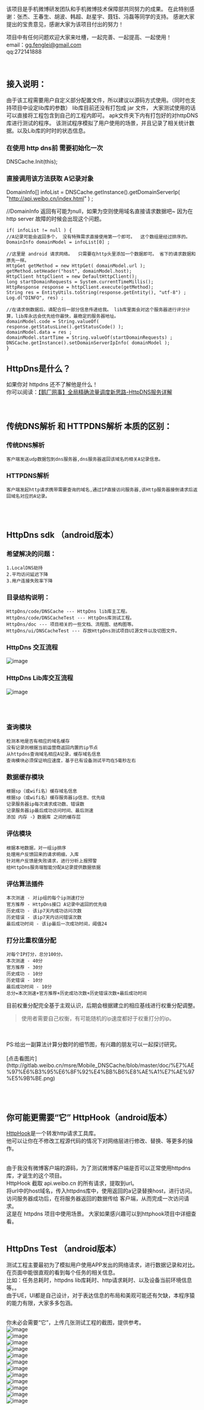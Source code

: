 该项目是手机微博研发团队和手机微博技术保障部共同努力的成果。 
在此特别感谢：张杰、王春生、胡波、韩超、赵星宇、聂钰、冯磊等同学的支持。
感谢大家提出的宝贵意见，感谢大家为该项目付出的努力！

项目中有任何问题欢迎大家来吐槽，一起完善、一起提高、一起使用！<br>
email：gg.fenglei@gmail.com <br>
qq:272141888

<br>



接入说明：
-----------------------------------
由于该工程需要用户自定义部分配置文件，所以建议以源码方式使用。（同时也支持项目中设定lib库的参数）
lib库目前还没有打包成 jar 文件， 大家测试使用的话可以直接将工程包含到自己的工程内即可。 
apk文件夹下内有打包好的对httpDNS库进行测试的程序。 该测试程序模拟了用户使用的场景，并且记录了相关统计数据。以及Lib库的时时的状态信息。

 
### 在使用 http dns前 需要初始化一次 
DNSCache.Init(this);


### 直接调用该方法获取 A记录对象
DomainInfo[] infoList = DNSCache.getInstance().getDomainServerIp( "http://api.weibo.cn/index.html" ) ; 

//DomainInfo 返回有可能为null，如果为空则使用域名直接请求数据吧~ 因为在http server 故障的时候会出现这个问题。 

    if( infoList != null ) { 
    //A记录可能会返回多个， 没有特殊需求直接使用第一个即可。  这个数组是经过排序的。 
	DomainInfo domainModel = infoList[0] ;  

    //这里是 android 请求网络。  只需要在http头里添加一个数据即可。 省下的请求数据和原先一样。
    HttpGet getMethod = new HttpGet( domainModel.url );  
    getMethod.setHeader("host", domainModel.host);
    HttpClient httpClient = new DefaultHttpClient();  
    long startDomainRequests = System.currentTimeMillis(); 
    HttpResponse response = httpClient.execute(getMethod); 
    String res = EntityUtils.toString(response.getEntity(), "utf-8") ; 
    Log.d("DINFO", res) ; 
	
	//在请求倒数据后，请配合将一部分信息传递给我。 lib库里面会对这个服务器进行评分计算，lib库永远会优先给你最快，最稳定的服务器地址。
    domainModel.code = String.valueOf( response.getStatusLine().getStatusCode() );
    domainModel.data = res ;
    domainModel.startTime = String.valueOf(startDomainRequests) ;
    DNSCache.getInstance().setDomainServerIpInfo( domainModel );
    }



HttpDns是什么？
-----------------------------------

如果你对 httpdns 还不了解他是什么！<br>
你可以阅读：[【鹅厂网事】全局精确流量调度新思路-HttpDNS服务详解](http://mp.weixin.qq.com/s?__biz=MzA3ODgyNzcwMw==&mid=201837080&idx=1&sn=b2a152b84df1c7dbd294ea66037cf262&scene=2&from=timeline&isappinstalled=0&utm_source=tuicool)<br />
<br>
<br>

传统DNS解析 和 HTTPDNS解析 本质的区别：
-----------------------------------
### 传统DNS解析
	客户端发送udp数据包到dns服务器,dns服务器返回该域名的相关A记录信息。
### HTTPDNS解析
	客户端发起http请求携带需要查询的域名,通过IP直接访问服务器,该Http服务器接倒请求后返回域名对应的A记录。
<br>
<br>

HttpDns sdk （android版本）
-----------------------------------
### 希望解决的问题：
	1.LocalDNS劫持
	2.平均访问延迟下降
	3.用户连接失败率下降


### 目录结构说明：
	HttpDns/code/DNSCache --- HttpDns lib库主工程。
	HttpDns/code/DNSCacheTest --- HttpDns库测试工程。
	HttpDns/doc --- 项目相关的一些文档、流程图、结构图等。
	HttpDns/ui/DNSCacheTest --- 存放HttpDns测试项目UI源文件以及切图文件。


### HttpDns 交互流程
![image](https://github.com/SinaMSRE/HTTPDNSLib/raw/master/doc/httpdns%20lib%E5%BA%93%E4%BA%A4%E4%BA%92%E6%B5%81%E7%A8%8B.png)



### HttpDns Lib库交互流程
![image](https://github.com/SinaMSRE/HTTPDNSLib/raw/master/doc/DNSLib%E5%BA%93%E4%BA%A4%E4%BA%92%E6%B5%81%E7%A8%8B%E5%9B%BE.png)


<br>
<br>

### 查询模块  
    检测本地是否有相应的域名缓存
    没有记录则根据当前运营商返回内置的ip节点
    从httpdns查询域名相应A记录，缓存域名信息
    查询模块必须保证响应速度，基于已有设备测试平均在5毫秒左右


### 数据缓存模块  
    根据sp（或wifi名）缓存域名信息
    根据sp（或wifi名）缓存服务器ip信息、优先级
    记录服务器ip每次请求成功数、错误数
    记录服务器ip最后成功访问时间、最后测速
    添加 内存 -》数据库 之间的缓存层


### 评估模块
	根据本地数据，对一组ip排序
	处理用户反馈回来的请求明细，入库
	针对用户反馈是失败请求，进行分析上报预警
	给HttpDns服务端智能分配A记录提供数据依据


### 评估算法插件
	本次测速 - 对ip组的每个ip测速打分
	官方推荐 - HttpDns接口 A记录中返回的优先级
	历史成功 - 该ip7天内成功访问次数
	历史错误 - 该ip7天内访问错误次数
	最后成功时间 - 该ip最后一次成功时间，阈值24


### 打分比重权值分配
	对每个IP打分，总分100分。
	本次测速 - 40分
	官方推荐 - 30分
	历史成功 - 10分
	历史错误 - 10分
	最后成功时间 - 10分
	总分=本次测速+官方推荐+历史成功次数+历史错误次数+最后成功时间

目前权重分配完全基于主观认识，后期会根据建立的相应基线进行权重分配调整。 <br>
> 使用者需要自己权衡，有可能随机的ip速度都好于权重打分的ip。

<br>
<br>
PS:给出一副算法计算分数时的细节图，有兴趣的朋友可以一起探讨研究。 <br><br>
[点击看图片](http://gitlab.weibo.cn/msre/Mobile_DNSCache/blob/master/doc/%E7%AE%97%E6%B3%95%E6%8F%92%E4%BB%B6%E8%AE%A1%E7%AE%97%E5%9B%BE.png)<br />

<br><br>


你可能更需要“它” HttpHook（android版本）
-----------------------------------
[HttpHook](https://github.com/feglei/httphook)是一个转发http请求工具库。<br>
他可以让你在不修改工程源代码的情况下对网络层进行修改、替换、等更多的操作。 <br> <br>

由于我没有微博客户端的源码，为了测试微博客户端是否可以正常使用httpdns库，才诞生的这个项目。<br>
HttpHook 截取 api.weibo.cn 的所有请求，提取到url。<br>
将url中的host域名，传入httpdns库中，使用返回的a记录替换host，进行访问。<br>
访问服务器成功后，在将服务器返回的数据传给 客户端，从而完成一次访问请求。 <br>
这是在 httpdns 项目中使用场景。 大家如果感兴趣可以到httphook项目中详细查看。<br><br>

HttpDns Test （android版本）
-----------------------------------

测试工程主要最初为了模拟用户使用APP发出的网络请求，进行数据记录和对比。<br>
在页面中能很直观的看到每个任务的相关信息。<br>
比如：任务总耗时，httpdns lib库耗时、http请求耗时、以及设备当前环境信息 等。。<br>
由于UE，UI都是自己设计，对于表达信息的布局和美观可能还有欠缺，本程序猿的能力有限，大家多多包涵。 <br><br>

你未必会需要“它”，上传几张测试工程的截图，提供参考。<br>
![image](https://github.com/SinaMSRE/HTTPDNSLib/raw/master/doc/img/1-0.png)
<br>
![image](https://github.com/SinaMSRE/HTTPDNSLib/raw/master/doc/img/1-2.png)
<br>
![image](https://github.com/SinaMSRE/HTTPDNSLib/raw/master/doc/img/2-0.png)
<br>
![image](https://github.com/SinaMSRE/HTTPDNSLib/raw/master/doc/img/2-1.png)
<br>
![image](https://github.com/SinaMSRE/HTTPDNSLib/raw/master/doc/img/2-2.png)
<br>
![image](https://github.com/SinaMSRE/HTTPDNSLib/raw/master/doc/img/3-0.png)
<br>
![image](https://github.com/SinaMSRE/HTTPDNSLib/raw/master/doc/img/3-1.png)
<br>
![image](https://github.com/SinaMSRE/HTTPDNSLib/raw/master/doc/img/3-2.png)
<br>
![image](https://github.com/SinaMSRE/HTTPDNSLib/raw/master/doc/img/3-3.png)
<br>
![image](https://github.com/SinaMSRE/HTTPDNSLib/raw/master/doc/img/3-4.png)
<br>
![image](https://github.com/SinaMSRE/HTTPDNSLib/raw/master/doc/img/4-0.png)
<br>
![image](https://github.com/SinaMSRE/HTTPDNSLib/raw/master/doc/img/4-1.png)
